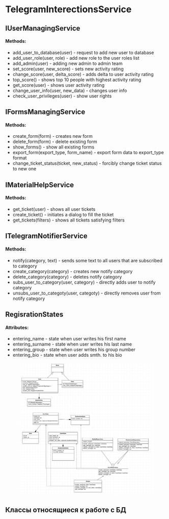# TelegramInterectionsService



## IUserManagingService

#### Methods:

* add\_user\_to\_database(user) - request to add new user to database&#x20;
* add\_user\_role(user, role) - add new role to the user roles list
* add\_admin(user) - adding new admin to admin team
* set\_score(user, new\_score) - sets new activity rating
* change\_score(user, delta\_score) - adds delta to user activity rating
* top\_score() - shows top 10 people with highest activity rating
* get\_score(user) - shows user activity rating
* change\_user\_info(user, new\_data) - changes user info
* check\_user\_privileges(user) - show user rights

## IFormsManagingService

#### Methods:

* create\_form(form) - creates new form
* delete\_form(form) - delete existing form
* show\_forms() - show all existing forms
* export\_form(export\_type, form\_name) - export form data to export\_type format
* change\_ticket\_status(ticket, new\_status) - forcibly change ticket status to new one

## IMaterialHelpService

#### Methods:

* get\_ticket(user) - shows all user tickets
* create\_ticket() - initiates a dialog to fill the ticket
* get\_tickets(filters) - shows all tickets satisfying filters



## ITelegramNotifierService

#### Methods:

* notify(category, text) - sends some text to all users that are subscribed to category
* create\_category(category) - creates new notify category
* delete\_category(category) - deletes notify category
* subs\_user\_to\_category(user, category) - directly adds user to notify category
* unsubs\_user\_to\_categoty(user, categoty) - directly removes user from notify category



## RegisrationStates

#### Attributes:

* entering\_name - state when user writes his first name
* entering\_surname - state when user writes his last name
* entering\_group - state when user writes his group number
* entering\_bio - state when user adds smth. to his bio

<figure><img src=".gitbook/assets/image (1).png" alt=""><figcaption></figcaption></figure>

## Классы относящиеся к работе с БД

